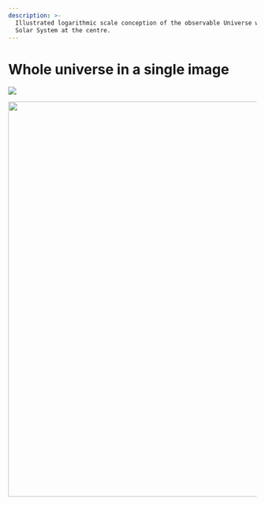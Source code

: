 ```yaml
---
description: >-
  Illustrated logarithmic scale conception of the observable Universe with the
  Solar System at the centre.
---
```


# Whole universe in a single image

![](.gitbook/assets/logaritmic_universe-copy.jpg)


<img src=".gitbook/assets/logaritmic_universe_full.jpg" width="800" align="middle"/>



